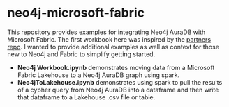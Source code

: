 # neo4j-microsoft-fabric
This repository provides examples for integrating Neo4j AuraDB with Microsoft Fabric.  The first workbook here was inspired by the [partners repo](https://github.com/neo4j-partners/neo4j-microsoft-fabric).  I wanted to provide additional examples as well as context for those new to Neo4j and Fabric to simplify getting started. 

- **Neo4j Workbook.ipynb** demonstrates moving data from a Microsoft Fabric Lakehouse to a Neo4j AuraDB graph using spark.
- **Neo4jToLakehouse.ipynb** demonstrates using spark to pull the results of a cypher query from Neo4j AuraDB into a dataframe and then write that dataframe to a Lakehouse .csv file or table.

